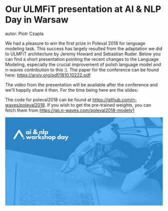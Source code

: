 Our ULMFiT presentation at AI & NLP Day in Warsaw
=========================================================================================================================

autor: Piotr Czapla

We had a pleasure to win the first prize in Poleval 2018 for language
modeling task. This success has largely resulted from the adaptation we
did to ULMFiT architecture by Jeremy Howard and Sebastian Ruder. Below
you can find a short presentation pointing the recent changes to the
Language Modeling, especially the crucial improvement of polish language
model and n-waves contribution to this :). The paper for the conference
can be found here: <https://arxiv.org/pdf/1810.10222.pdf>

The video from the presentation will be available after the conference
and we'll happily share it then. For the time being here are the slides:


The code for poleval2018 can be found at
<https://github.com/n-waves/poleval2018>. If you wish to get the
pre-trained weights, you can fetch them from
<https://go.n-waves.com/poleval2018-modelv1>

![pic](22.jpg)
